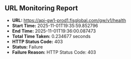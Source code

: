 ## URL Monitoring Report

- **URL:** https://api-gw1-prod1.fisglobal.com/gw/v1/health
- **Start Time:** 2025-11-01T19:35:59.852796
- **End Time:** 2025-11-01T19:36:00.087473
- **Total Time Taken:** 0.234677 seconds
- **HTTP Status Code:** 403
- **Status:** Failure
- **Failure Reason:** HTTP Status Code: 403
